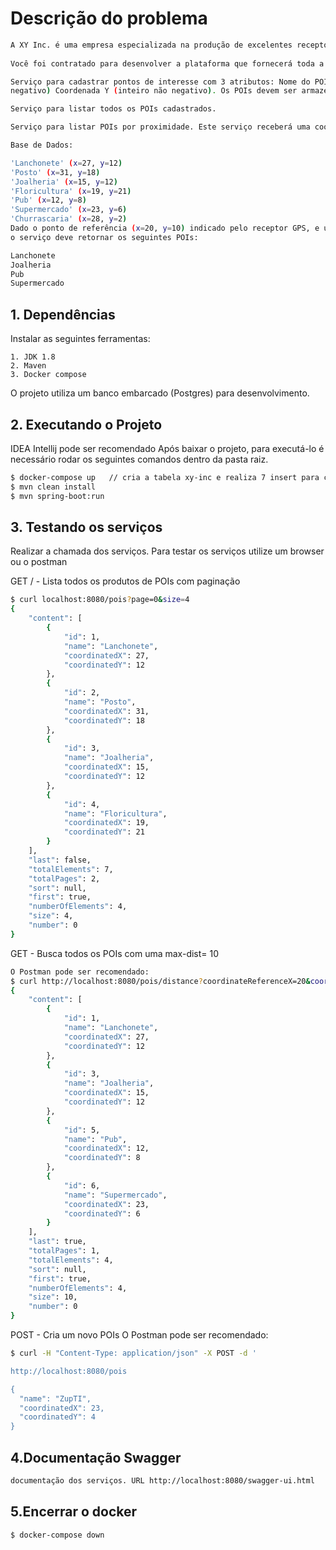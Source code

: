# Descrição do problema 

```sh
A XY Inc. é uma empresa especializada na produção de excelentes receptores GPS (Global Positioning System). A diretoria está empenhada em lançar um dispositivo inovador que promete auxiliar pessoas na localização de ponto de interesse (POIs), e precisa muito de sua ajuda. 
 
Você foi contratado para desenvolver a plataforma que fornecerá toda a inteligência ao dispositivo. Esta plataforma deve ser baseada em serviços, de forma a flexibilizar a integração, sendo estes:  

Serviço para cadastrar pontos de interesse com 3 atributos: Nome do POI, Coordenada X (inteiro não 
negativo) Coordenada Y (inteiro não negativo). Os POIs devem ser armazenados em uma base de dados. 

Serviço para listar todos os POIs cadastrados.  

Serviço para listar POIs por proximidade. Este serviço receberá uma coordenada X e uma c oordenada Y, especificando um ponto de referência, em como uma distância máxima (d- max) em metros. O serviço deverá retornar todos os POIs da base de dados que estejam a uma distância menor ou igual a d-max a partir do ponto de referência. Exemplo:  

Base de Dados:  

'Lanchonete' (x=27, y=12)  
'Posto' (x=31, y=18)  
'Joalheria' (x=15, y=12)  
'Floricultura' (x=19, y=21)  
'Pub' (x=12, y=8)  
'Supermercado' (x=23, y=6)  
'Churrascaria' (x=28, y=2)  
Dado o ponto de referência (x=20, y=10) indicado pelo receptor GPS, e uma distância máxima de 10 metros, 
o serviço deve retornar os seguintes POIs:   

Lanchonete 
Joalheria 
Pub 
Supermercado
```
 
## 1. Dependências

Instalar as seguintes ferramentas:

    1. JDK 1.8
    2. Maven
    3. Docker compose
    
O projeto utiliza um banco embarcado (Postgres) para desenvolvimento.
 
## 2. Executando o Projeto
 IDEA Intellij pode ser recomendado
Após baixar o projeto, para executá-lo é necessário rodar os seguintes comandos dentro da pasta raiz.

```sh
$ docker-compose up   // cria a tabela xy-inc e realiza 7 insert para começar a testar os serviços de forma automatizada.
$ mvn clean install   
$ mvn spring-boot:run 
```
## 3. Testando os serviços
Realizar a chamada dos serviços. 
Para testar os serviços utilize um browser ou o postman


GET / - Lista todos os produtos de POIs  com paginação 
```sh
$ curl localhost:8080/pois?page=0&size=4
{
    "content": [
        {
            "id": 1,
            "name": "Lanchonete",
            "coordinatedX": 27,
            "coordinatedY": 12
        },
        {
            "id": 2,
            "name": "Posto",
            "coordinatedX": 31,
            "coordinatedY": 18
        },
        {
            "id": 3,
            "name": "Joalheria",
            "coordinatedX": 15,
            "coordinatedY": 12
        },
        {
            "id": 4,
            "name": "Floricultura",
            "coordinatedX": 19,
            "coordinatedY": 21
        }
    ],
    "last": false,
    "totalElements": 7,
    "totalPages": 2,
    "sort": null,
    "first": true,
    "numberOfElements": 4,
    "size": 4,
    "number": 0
}
```

GET - Busca todos os POIs com uma max-dist= 10 
```sh
O Postman pode ser recomendado:
$ curl http://localhost:8080/pois/distance?coordinateReferenceX=20&coordinateReferenceY=10&distance=10
{
    "content": [
        {
            "id": 1,
            "name": "Lanchonete",
            "coordinatedX": 27,
            "coordinatedY": 12
        },
        {
            "id": 3,
            "name": "Joalheria",
            "coordinatedX": 15,
            "coordinatedY": 12
        },
        {
            "id": 5,
            "name": "Pub",
            "coordinatedX": 12,
            "coordinatedY": 8
        },
        {
            "id": 6,
            "name": "Supermercado",
            "coordinatedX": 23,
            "coordinatedY": 6
        }
    ],
    "last": true,
    "totalPages": 1,
    "totalElements": 4,
    "sort": null,
    "first": true,
    "numberOfElements": 4,
    "size": 10,
    "number": 0
}
```

POST - Cria um novo POIs 
O Postman pode ser recomendado:
```sh
$ curl -H "Content-Type: application/json" -X POST -d '

http://localhost:8080/pois

{  
  "name": "ZupTI",
  "coordinatedX": 23, 
  "coordinatedY": 4
}

```
## 4.Documentação Swagger

```sh
documentação dos serviços. URL http://localhost:8080/swagger-ui.html

```

## 5.Encerrar o docker
```sh
$ docker-compose down

```

